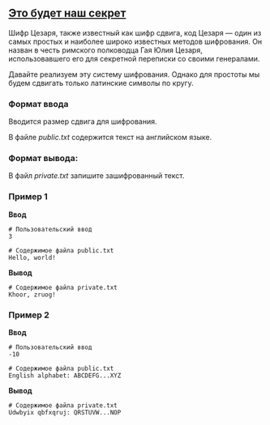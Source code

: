 ## [Это будет наш секрет](../../../solutions/3.5/35_s.py)

Шифр Цезаря, также известный как шифр сдвига, код Цезаря — один из самых простых и наиболее широко известных методов шифрования. Он назван в честь римского полководца Гая Юлия Цезаря, использовавшего его для секретной переписки со своими генералами.

Давайте реализуем эту систему шифрования. Однако для простоты мы будем сдвигать только латинские символы по кругу.

### Формат ввода

Вводится размер сдвига для шифрования.

В файле _public.txt_ содержится текст на английском языке.

### Формат вывода:

В файл _private.txt_ запишите зашифрованный текст.

### Пример 1

__Ввод__
```plaintext
# Пользовательский ввод
3

# Содержимое файла public.txt
Hello, world!
```

__Вывод__
```plaintext
# Содержимое файла private.txt
Khoor, zruog!
```

### Пример 2

__Ввод__
```plaintext
# Пользовательский ввод
-10

# Содержимое файла public.txt
English alphabet: ABCDEFG...XYZ
```

__Вывод__
```plaintext
# Содержимое файла private.txt
Udwbyix qbfxqruj: QRSTUVW...NOP
```